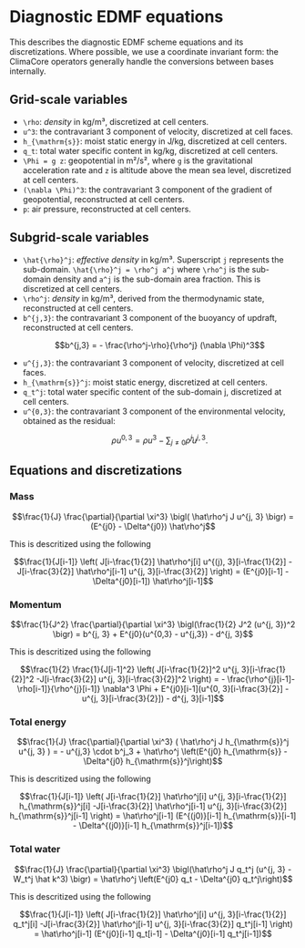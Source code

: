 # Diagnostic EDMF equations

This describes the diagnostic EDMF scheme equations and its discretizations. Where possible, we use a coordinate invariant form: the ClimaCore operators generally handle the conversions between bases internally.


## Grid-scale variables

* ``\rho``: _density_ in kg/m³, discretized at cell centers.
* ``u^3``: the contravariant 3 component of velocity, discretized at cell faces.
* ``h_{\mathrm{s}}``: moist static energy in J/kg, discretized at cell centers.
* ``q_t``: total water specific content in kg/kg, discretized at cell centers.
* ``\Phi = g z``: geopotential in m²/s², where ``g`` is the gravitational acceleration rate and ``z`` is altitude above the mean sea level, discretized at cell centers.
* ``(\nabla \Phi)^3``: the contravariant 3 component of the gradient of geopotential, reconstructed at cell centers.
* ``p``: air pressure, reconstructed at cell centers.

## Subgrid-scale variables
* ``\hat{\rho}^j``: _effective density_ in kg/m³. Superscript ``j`` represents the sub-domain. ``\hat{\rho}^j = \rho^j a^j`` where ``\rho^j`` is the sub-domain density and ``a^j`` is the sub-domain area fraction. This is discretized at cell centers.
* ``\rho^j``: _density_ in kg/m³, derived from the thermodynamic state, reconstructed at cell centers.
* ``b^{j,3}``: the contravariant 3 component of the buoyancy of updraft, reconstructed at cell centers. 
  ```math
  b^{j,3} = - \frac{\rho^j-\rho}{\rho^j} (\nabla \Phi)^3
  ```
* ``u^{j,3}``: the contravariant 3 component of velocity, discretized at cell faces.
* ``h_{\mathrm{s}}^j``: moist static energy, discretized at cell centers.
* ``q_t^j``: total water specific content of the sub-domain j, discretized at cell centers.
* ``u^{0,3}``: the contravariant 3 component of the environmental velocity, obtained as the residual:
  ```math
  \rho u^{0, 3} = \rho u^3 -  \sum_{j\ne 0} \hat\rho^j u^{j, 3}.
  ```

## Equations and discretizations

### Mass

```math
\frac{1}{J} \frac{\partial}{\partial \xi^3} \bigl( \hat\rho^j J u^{j, 3} \bigr)
= (E^{j0} - \Delta^{j0}) \hat\rho^j
```

This is descritized using the following
```math
\frac{1}{J[i-1]} \left( J[i-\frac{1}{2}] \hat\rho^j[i] u^{(j), 3}[i-\frac{1}{2}] -J[i-\frac{3}{2}] \hat\rho^j[i-1] u^{j, 3}[i-\frac{3}{2}] \right)
= (E^{j0}[i-1] - \Delta^{j0}[i-1]) \hat\rho^j[i-1]
```

### Momentum
```math
\frac{1}{J^2} \frac{\partial}{\partial \xi^3}  \bigl(\frac{1}{2} J^2 (u^{j, 3})^2 \bigr)
= b^{j, 3} + E^{j0}(u^{0,3} - u^{j,3}) - d^{j, 3}
```

This is descritized using the following
```math
\frac{1}{2} \frac{1}{J[i-1]^2} \left( J[i-\frac{1}{2}]^2 u^{j, 3}[i-\frac{1}{2}]^2 -J[i-\frac{3}{2}] u^{j, 3}[i-\frac{3}{2}]^2 \right)
= - \frac{\rho^{j}[i-1]-\rho[i-1]}{\rho^{j}[i-1]} \nabla^3 \Phi + E^{j0}[i-1](u^{0, 3}[i-\frac{3}{2}] - u^{j, 3}[i-\frac{3}{2}]) - d^{j, 3}[i-1]
```
    
### Total energy
```math
\frac{1}{J} \frac{\partial}{\partial \xi^3} ( \hat\rho^j J h_{\mathrm{s}}^j u^{j, 3} )
= - u^{j,3} \cdot b^j_3 + \hat\rho^j \left(E^{j0} h_{\mathrm{s}} - \Delta^{j0} h_{\mathrm{s}}^j\right)
```

This is descritized using the following
```math
\frac{1}{J[i-1]} \left( J[i-\frac{1}{2}] \hat\rho^j[i] u^{j, 3}[i-\frac{1}{2}] h_{\mathrm{s}}^j[i] -J[i-\frac{3}{2}] \hat\rho^j[i-1] u^{j, 3}[i-\frac{3}{2}] h_{\mathrm{s}}^j[i-1] \right)
= \hat\rho^j[i-1] (E^{(j0)}[i-1] h_{\mathrm{s}}[i-1]  - \Delta^{(j0)}[i-1] h_{\mathrm{s}}^j[i-1])
```

### Total water
```math
\frac{1}{J} \frac{\partial}{\partial \xi^3} \bigl(\hat\rho^j J q_t^j (u^{j, 3} - W_t^j \hat k^3) \bigr)
= \hat\rho^j \left(E^{j0} q_t - \Delta^{j0} q_t^j\right)
```

This is descritized using the following
```math
\frac{1}{J[i-1]} \left( J[i-\frac{1}{2}] \hat\rho^j[i] u^{j, 3}[i-\frac{1}{2}] q_t^j[i] -J[i-\frac{3}{2}] \hat\rho^j[i-1] u^{j, 3}[i-\frac{3}{2}] q_t^j[i-1] \right)
= \hat\rho^j[i-1] (E^{j0}[i-1] q_t[i-1]  - \Delta^{j0}[i-1] q_t^j[i-1])
```
